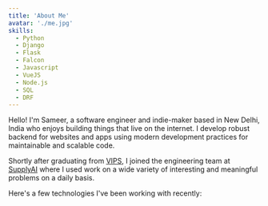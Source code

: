 ```yaml
---
title: 'About Me'
avatar: './me.jpg'
skills:
  - Python
  - Django
  - Flask
  - Falcon
  - Javascript
  - VueJS
  - Node.js
  - SQL
  - DRF
---
```


Hello! I'm Sameer, a software engineer and indie-maker based in New Delhi, India who enjoys building things that live on the internet. I develop robust backend for websites and apps using modern development practices for maintainable and scalable code.

Shortly after graduating from [VIPS](http://vips.edu/), I joined the engineering team at [SupplyAI](https://www.supply.ai/) where I used work on a wide variety of interesting and meaningful problems on a daily basis.

Here's a few technologies I've been working with recently:
